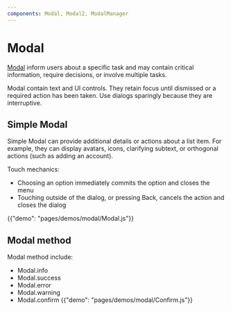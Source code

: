 ```yaml
---
components: Modal, Modal2, ModalManager
---
```


# Modal

[Modal](https://material.io/guidelines/components/dialogs.html) inform users about a specific task and may contain critical information, require decisions, or involve multiple tasks.

Modal contain text and UI controls.
They retain focus until dismissed or a required action has been taken.
Use dialogs sparingly because they are interruptive.

## Simple Modal

Simple Modal can provide additional details or actions about a list item.
For example, they can display avatars, icons, clarifying subtext, or orthogonal actions (such as adding an account).

Touch mechanics:
- Choosing an option immediately commits the option and closes the menu
- Touching outside of the dialog, or pressing Back, cancels the action and closes the dialog

{{"demo": "pages/demos/modal/Modal.js"}}

##  Modal method

Modal method include:
 * Modal.info
 * Modal.success
 * Modal.error
 * Modal.warning
 * Modal.confirm
{{"demo": "pages/demos/modal/Confirm.js"}}
